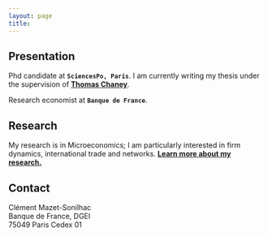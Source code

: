 ```yaml
---
layout: page
title: 
---
```


## Presentation

Phd candidate at **`SciencesPo, Paris`**. I am currently writing my thesis under the supervision of [**Thomas Chaney**]("https://sites.google.com/site/thomaschaney/").  

Research economist at **`Banque de France`**.
	
## Research

My research is in Microeconomics; I am particularly interested in firm dynamics, international trade and networks. **[Learn more about my research.](/research)**

## Contact

Clément Mazet-Sonilhac  
Banque de France, DGEI  
75049 Paris Cedex 01


